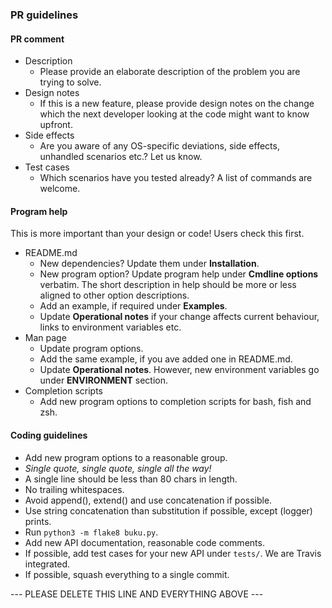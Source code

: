 ### PR guidelines

#### PR comment
- Description
  - Please provide an elaborate description of the problem you are trying to solve.
- Design notes
  - If this is a new feature, please provide design notes on the change which the next developer looking at the code might want to know upfront.
- Side effects
  - Are you aware of any OS-specific deviations, side effects, unhandled scenarios etc.? Let us know.
- Test cases
  - Which scenarios have you tested already? A list of commands are welcome.

#### Program help
This is more important than your design or code! Users check this first.
- README.md
  - New dependencies? Update them under **Installation**.
  - New program option? Update program help under **Cmdline options** verbatim. The short description in help should be more or less aligned to other option descriptions.
  - Add an example, if required under **Examples**.
  - Update **Operational notes** if your change affects current behaviour, links to environment variables etc.
- Man page
  - Update program options.
  - Add the same example, if you ave added one in README.md.
  - Update **Operational notes**. However, new environment variables go under **ENVIRONMENT** section.
- Completion scripts
  - Add new program options to completion scripts for bash, fish and zsh.

#### Coding guidelines
- Add new program options to a reasonable group.
- *Single quote, single quote, single all the way!*
- A single line should be less than 80 chars in length.
- No trailing whitespaces.
- Avoid append(), extend() and use concatenation if possible.
- Use string concatenation than substitution if possible, except (logger) prints.
- Run `python3 -m flake8 buku.py`.
- Add new API documentation, reasonable code comments.
- If possible, add test cases for your new API under `tests/`. We are Travis integrated.
- If possible, squash everything to a single commit.

--- PLEASE DELETE THIS LINE AND EVERYTHING ABOVE ---
